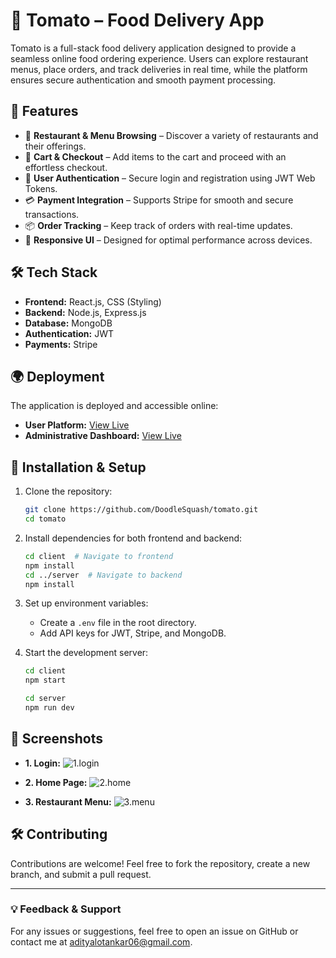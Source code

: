 
# 🍅 **Tomato – Food Delivery App**

Tomato is a full-stack food delivery application designed to provide a seamless online food ordering experience. Users can explore restaurant menus, place orders, and track deliveries in real time, while the platform ensures secure authentication and smooth payment processing.

## 🚀 **Features**

- 📍 **Restaurant & Menu Browsing** – Discover a variety of restaurants and their offerings.
- 🛒 **Cart & Checkout** – Add items to the cart and proceed with an effortless checkout.
- 🔐 **User Authentication** – Secure login and registration using JWT Web Tokens.
- 💳 **Payment Integration** – Supports Stripe for smooth and secure transactions.
- 📦 **Order Tracking** – Keep track of orders with real-time updates.
- 📱 **Responsive UI** – Designed for optimal performance across devices.

## 🛠️ **Tech Stack**

- **Frontend:** React.js, CSS (Styling)
- **Backend:** Node.js, Express.js
- **Database:** MongoDB
- **Authentication:** JWT
- **Payments:** Stripe

## 🌍 **Deployment**

The application is deployed and accessible online:

- **User Platform:** [View Live](https://food-app-frontend-4yt4.onrender.com/)
- **Administrative Dashboard:** [View Live](https://food-app-admin-2t72.onrender.com/)

## 📌 **Installation & Setup**

1. Clone the repository:

   ```bash
   git clone https://github.com/DoodleSquash/tomato.git
   cd tomato
   ```

2. Install dependencies for both frontend and backend:

   ```bash
   cd client  # Navigate to frontend
   npm install
   cd ../server  # Navigate to backend
   npm install
   ```

3. Set up environment variables:
   - Create a `.env` file in the root directory.
   - Add API keys for JWT, Stripe, and MongoDB.

4. Start the development server:

   ```bash
   cd client
   npm start
   ```

   ```bash
   cd server
   npm run dev
   ```

## 📸 **Screenshots**

- **1. Login:**
  ![1.login](https://github.com/user-attachments/assets/46233d0c-fa0b-46d1-a1bb-bd8280c49c81)

- **2. Home Page:**
  ![2.home](https://github.com/user-attachments/assets/0ce22129-d34c-4313-8c71-4d153ded56a7)

- **3. Restaurant Menu:**
  ![3.menu](https://github.com/user-attachments/assets/312a5f4b-d41b-4dca-ba3c-06b6cf68e2e5)

## 🛠️ **Contributing**

Contributions are welcome! Feel free to fork the repository, create a new branch, and submit a pull request.

---

### 💡 **Feedback & Support**

For any issues or suggestions, feel free to open an issue on GitHub or contact me at [adityalotankar06@gmail.com](mailto:adityalotankar06@gmail.com).
